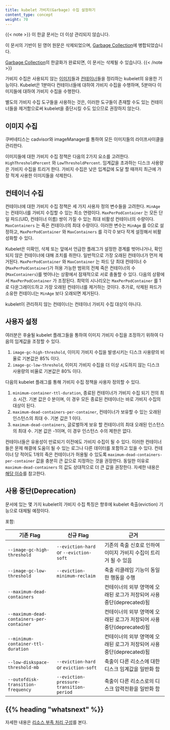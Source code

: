 ```yaml
---
title: kubelet 가비지(Garbage) 수집 설정하기
content_type: concept
weight: 70
---
```


<!-- overview -->


{{< note >}}
이 한글 문서는 더 이상 관리되지 않습니다.

이 문서의 기반이 된 영어 원문은 삭제되었으며,
[Garbage Collection](/docs/concepts/architecture/garbage-collection/)에 병합되었습니다.

[Garbage Collection](/docs/concepts/architecture/garbage-collection/)의 한글화가 완료되면,
이 문서는 삭제될 수 있습니다.
{{< /note >}}


가비지 수집은 사용되지 않는 
[이미지](/ko/docs/concepts/containers/#컨테이너-이미지)들과 
[컨테이너](/ko/docs/concepts/containers/)들을 정리하는 kubelet의 유용한 기능이다. Kubelet은 
1분마다 컨테이너들에 대하여 가비지 수집을 수행하며, 5분마다 이미지들에 대하여 가비지 수집을 수행한다.

별도의 가비지 수집 도구들을 사용하는 것은, 이러한 도구들이 존재할 수도 있는 컨테이너들을 제거함으로써 
kubelet을 중단시킬 수도 있으므로 권장하지 않는다.

<!-- body -->

## 이미지 수집

쿠버네티스는 cadvisor와 imageManager를 통하여 모든 이미지들의
라이프사이클을 관리한다.

이미지들에 대한 가비지 수집 정책은 다음의 2가지 요소를 고려한다.
`HighThresholdPercent` 와 `LowThresholdPercent`. 임계값을 초과하는
디스크 사용량은 가비지 수집을 트리거 한다. 가비지 수집은 낮은 입계값에 도달 할 때까지 최근에 가장 적게 사용한
이미지들을 삭제한다.

## 컨테이너 수집

컨테이너에 대한 가비지 수집 정책은 세 가지 사용자 정의 변수들을 고려한다. 
`MinAge` 는 컨테이너를 가비지 수집할 수 있는 최소 연령이다. 
`MaxPerPodContainer` 는 모든 단일 파드(UID, 컨테이너 이름) 
쌍이 가질 수 있는 최대 비활성 컨테이너의 수량이다. 
`MaxContainers` 는 죽은 컨테이너의 최대 수량이다. 
이러한 변수는 `MinAge` 를 0으로 설정하고, 
`MaxPerPodContainer` 와 `MaxContainers` 를 각각 0 보다 작게 설정해서 비활성화할 수 있다.

Kubelet은 미확인, 삭제 또는 앞에서 언급한 
플래그가 설정한 경계를 벗어나거나, 확인되지 않은 컨테이너에 대해 조치를 취한다. 
일반적으로 가장 오래된 컨테이너가 먼저 제거된다. `MaxPerPodContainer` 와 `MaxContainer` 는 
파드 당 최대 
컨테이너 수(`MaxPerPodContainer`)가 허용 가능한 범위의 
전체 죽은 컨테이너의 수(`MaxContainers`)를 벗어나는 상황에서 잠재적으로 서로 충돌할 수 있다. 
다음의 상황에서 `MaxPerPodContainer` 가 조정된다. 
최악의 시나리오는 `MaxPerPodContainer` 를 1로 다운그레이드하고 
가장 오래된 컨테이너를 제거하는 것이다. 추가로, 삭제된 파드가 소유한 컨테이너는 
`MinAge` 보다 오래되면 제거된다.

kubelet이 관리하지 않는 컨테이너는 컨테이너 가비지 수집 대상이 아니다.

## 사용자 설정

여러분은 후술될 kubelet 플래그들을 통하여 이미지 가비지 수집을 조정하기 위하여 다음의 임계값을 조정할 수 있다.

1. `image-gc-high-threshold`, 이미지 가비지 수집을 발생시키는 디스크 사용량의 비율로
 기본값은 85% 이다.
2. `image-gc-low-threshold`, 이미지 가비지 수집을 더 이상 시도하지 않는 디스크 사용량의 비율로
 기본값은 80% 이다.

다음의 kubelet 플래그를 통해 가비지 수집 정책을 사용자 정의할 수 있다.

1. `minimum-container-ttl-duration`, 종료된 컨테이너가 가비지 수집
되기 전의 최소 시간. 기본 값은 0 분이며, 이 경우 모든 종료된 컨테이너는 바로 가비지 수집의 대상이 된다.
2. `maximum-dead-containers-per-container`, 컨테이너가 보유할 수 있는 오래된
인스턴스의 최대 수. 기본 값은 1 이다.
3. `maximum-dead-containers`, 글로벌하게 보유 할 컨테이너의 최대 오래된 인스턴스의 최대 수.
기본 값은 -1이며, 이 경우 인스턴스 수의 제한은 없다.

컨테이너들은 유용성이 만료되기 이전에도 가비지 수집이 될 수 있다. 이러한 컨테이너들은
문제 해결에 도움이 될 수 있는 로그나 다른 데이터를 포함하고 있을 수 있다. 컨테이너 당 적어도
1개의 죽은 컨테이너가 허용될 수 있도록 `maximum-dead-containers-per-container`
값을 충분히 큰 값으로 지정하는 것을 권장한다. 동일한 이유로 `maximum-dead-containers`
의 값도 상대적으로 더 큰 값을 권장한다.
자세한 내용은 [해당 이슈](https://github.com/kubernetes/kubernetes/issues/13287)를 참고한다.


## 사용 중단(Deprecation)

문서에 있는 몇 가지 kubelet의 가비지 수집 특징은 향후에 kubelet 축출(eviction) 기능으로 대체될 예정이다.

포함:

| 기존 Flag | 신규 Flag | 근거 |
| ------------- | -------- | --------- |
| `--image-gc-high-threshold` | `--eviction-hard` or `--eviction-soft` | 기존의 축출 신호로 인하여 이미지 가비지 수집이 트리거 될 수 있음 |
| `--image-gc-low-threshold` | `--eviction-minimum-reclaim` | 축출 리클레임 기능이 동일한 행동을 수행 |
| `--maximum-dead-containers` | | 컨테이너의 외부 영역에 오래된 로그가 저장되어 사용중단(deprecated)됨 |
| `--maximum-dead-containers-per-container` | | 컨테이너의 외부 영역에 오래된 로그가 저장되어 사용중단(deprecated)됨 |
| `--minimum-container-ttl-duration` | | 컨테이너의 외부 영역에 오래된 로그가 저장되어 사용중단(deprecated)됨 |
| `--low-diskspace-threshold-mb` | `--eviction-hard` or `eviction-soft` | 축출이 다른 리소스에 대한 디스크 임계값을 일반화 함 |
| `--outofdisk-transition-frequency` | `--eviction-pressure-transition-period` | 축출이 다른 리소스로의 디스크 압력전환을 일반화 함 |

## {{% heading "whatsnext" %}}

자세한 내용은 [리소스 부족 처리 구성](/docs/concepts/scheduling-eviction/node-pressure-eviction/)를 
본다.

